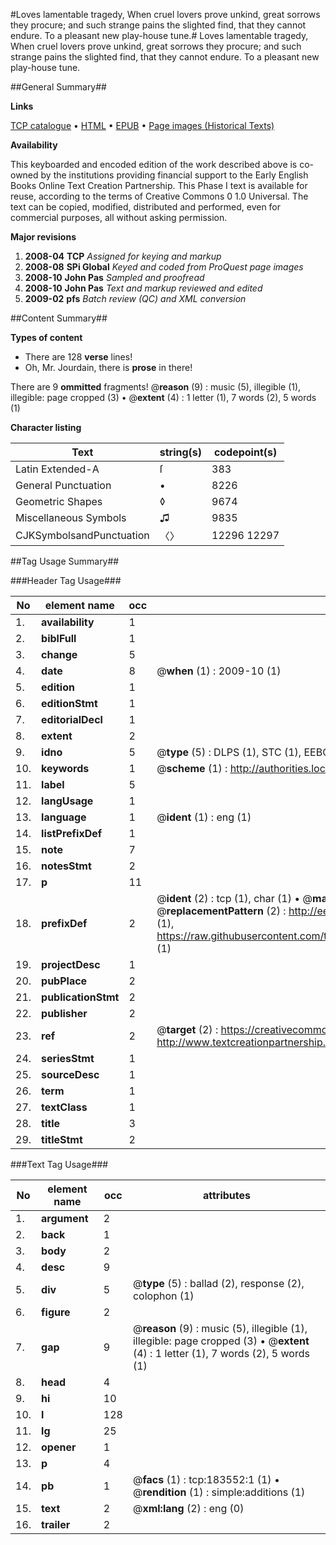 #Loves lamentable tragedy, When cruel lovers prove unkind, great sorrows they procure; and such strange pains the slighted find, that they cannot endure. To a pleasant new play-house tune.#
Loves lamentable tragedy, When cruel lovers prove unkind, great sorrows they procure; and such strange pains the slighted find, that they cannot endure. To a pleasant new play-house tune.

##General Summary##

**Links**

[TCP catalogue](http://www.ota.ox.ac.uk/tcp/)  • 
[HTML](http://tei.it.ox.ac.uk/tcp/Texts-HTML/free/B07/B07103.html)  • 
[EPUB](http://tei.it.ox.ac.uk/tcp/Texts-EPUB/free/B07/B07103.epub) • 
[Page images (Historical Texts)](https://data.historicaltexts.jisc.ac.uk/view?pubId=eebo-99887893e&pageId=eebo-99887893e-183552-1)

**Availability**

This keyboarded and encoded edition of the
	       work described above is co-owned by the institutions
	       providing financial support to the Early English Books
	       Online Text Creation Partnership. This Phase I text is
	       available for reuse, according to the terms of Creative
	       Commons 0 1.0 Universal. The text can be copied,
	       modified, distributed and performed, even for
	       commercial purposes, all without asking permission.

**Major revisions**

1. __2008-04__ __TCP__ *Assigned for keying and markup*
1. __2008-08__ __SPi Global__ *Keyed and coded from ProQuest page images*
1. __2008-10__ __John Pas__ *Sampled and proofread*
1. __2008-10__ __John Pas__ *Text and markup reviewed and edited*
1. __2009-02__ __pfs__ *Batch review (QC) and XML conversion*

##Content Summary##

**Types of content**

  * There are 128 **verse** lines!
  * Oh, Mr. Jourdain, there is **prose** in there!

There are 9 **ommitted** fragments! 
 @__reason__ (9) : music (5), illegible (1), illegible: page cropped (3)  •  @__extent__ (4) : 1 letter (1), 7 words (2), 5 words (1)

**Character listing**


|Text|string(s)|codepoint(s)|
|---|---|---|
|Latin Extended-A|ſ|383|
|General Punctuation|•|8226|
|Geometric Shapes|◊|9674|
|Miscellaneous Symbols|♫|9835|
|CJKSymbolsandPunctuation|〈〉|12296 12297|

##Tag Usage Summary##

###Header Tag Usage###

|No|element name|occ|attributes|
|---|---|---|---|
|1.|__availability__|1||
|2.|__biblFull__|1||
|3.|__change__|5||
|4.|__date__|8| @__when__ (1) : 2009-10 (1)|
|5.|__edition__|1||
|6.|__editionStmt__|1||
|7.|__editorialDecl__|1||
|8.|__extent__|2||
|9.|__idno__|5| @__type__ (5) : DLPS (1), STC (1), EEBO-CITATION (1), PROQUEST (1), VID (1)|
|10.|__keywords__|1| @__scheme__ (1) : http://authorities.loc.gov/ (1)|
|11.|__label__|5||
|12.|__langUsage__|1||
|13.|__language__|1| @__ident__ (1) : eng (1)|
|14.|__listPrefixDef__|1||
|15.|__note__|7||
|16.|__notesStmt__|2||
|17.|__p__|11||
|18.|__prefixDef__|2| @__ident__ (2) : tcp (1), char (1)  •  @__matchPattern__ (2) : ([0-9\-]+):([0-9IVX]+) (1), (.+) (1)  •  @__replacementPattern__ (2) : http://eebo.chadwyck.com/downloadtiff?vid=$1&page=$2 (1), https://raw.githubusercontent.com/textcreationpartnership/Texts/master/tcpchars.xml#$1 (1)|
|19.|__projectDesc__|1||
|20.|__pubPlace__|2||
|21.|__publicationStmt__|2||
|22.|__publisher__|2||
|23.|__ref__|2| @__target__ (2) : https://creativecommons.org/publicdomain/zero/1.0/ (1), http://www.textcreationpartnership.org/docs/. (1)|
|24.|__seriesStmt__|1||
|25.|__sourceDesc__|1||
|26.|__term__|1||
|27.|__textClass__|1||
|28.|__title__|3||
|29.|__titleStmt__|2||


###Text Tag Usage###

|No|element name|occ|attributes|
|---|---|---|---|
|1.|__argument__|2||
|2.|__back__|1||
|3.|__body__|2||
|4.|__desc__|9||
|5.|__div__|5| @__type__ (5) : ballad (2), response (2), colophon (1)|
|6.|__figure__|2||
|7.|__gap__|9| @__reason__ (9) : music (5), illegible (1), illegible: page cropped (3)  •  @__extent__ (4) : 1 letter (1), 7 words (2), 5 words (1)|
|8.|__head__|4||
|9.|__hi__|10||
|10.|__l__|128||
|11.|__lg__|25||
|12.|__opener__|1||
|13.|__p__|4||
|14.|__pb__|1| @__facs__ (1) : tcp:183552:1 (1)  •  @__rendition__ (1) : simple:additions (1)|
|15.|__text__|2| @__xml:lang__ (2) : eng (0)|
|16.|__trailer__|2||
